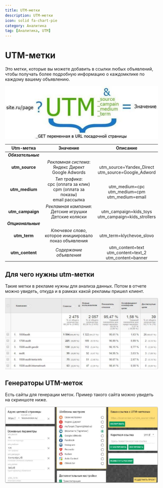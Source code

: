 ```yaml
---
title: UTM-метки
description: UTM-метки
icon: solid fa-chart-pie
category: Аналитика
tag: [Аналитика, UTM]
---
```


# UTM-метки

Это метки, которые вы можете добавить в ссылки любых объявлений, чтобы получать более подробную информацию о каждомклике по каждому вашему объявлению.

![Картинка](./utm-1.png)

| Utm-метка | Значение| Описание|
| :--: | :--: | :--:|
| ***Обязательные*** |
| **utm_source** | _Рекламная система_: <br /> Яндекс Директ <br /> Google Adwords | <br/>utm_source=Yandex_Direct <br/> utm_source=Google_Adword |
| **utm_medium** | _Тип трафика_: <br /> cpc (оплата за клик) <br /> cpm (оплата за показы)<br /> email рассылка | <br />utm_medium=cpc<br /> utm_medium=cpm<br /> utm_medium=email |
| **utm_campaign** | _Рекламная кампания_:<br />Детские игрушки<br />Детские коляски | <br />utm_campaign=kids_toys<br /> utm_campaign=kids_strollers |
| ***Опциональные*** |
| **utm_term** | _Ключевое слово_, которое инициировало показ объявления | utm_term=klychevoe_slovo |
| **utm_content** | _Содержание объявления_ | utm_content=text <br/> utm_content=text_2 <br/> utm_content=banner |

## Для чего нужны utm-метки

Такие метки в рекламе нужны для анализа данных. Потом в отчете можно увидеть, откуда и в рамках какой рекламы пришел клиент.

![Пример сайта](./utm-2.png)

## Генераторы UTM-меток

Есть сайты для генерации меток. Пример такого сайта можно увидеть на скриншоте ниже.

![Пример сайта](./utm-3.png)
